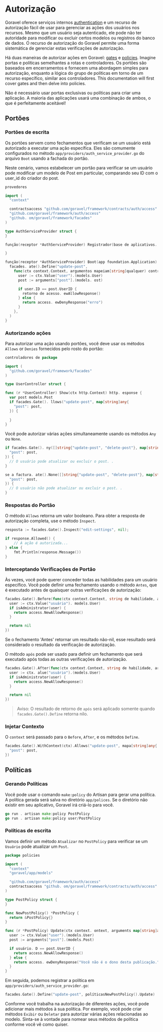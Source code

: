 # Autorização

Goravel oferece serviços internos [authentication](./authentication) e um recurso de autorização fácil de usar para
gerenciar as ações dos usuários nos recursos. Mesmo que um usuário seja autenticado, ele pode não ter autoridade para modificar ou excluir
certos modelos ou registros do banco de dados. O recurso de autorização do Goravel permite uma forma sistemática de gerenciar
estas verificações de autorização.

Há duas maneiras de autorizar ações em Goravel: [gates](#gates) e [policies](#policies). Imagine portas e políticas
semelhantes a rotas e controladores. Os portões são baseados em encerramentos e fornecem uma abordagem simples para
autorização, enquanto a lógica do grupo de políticas em torno de um recurso específico, similar aos controladores. This documentation will
first cover gates and then delve into policies.

Não é necessário usar portas exclusivas ou políticas para criar uma aplicação. A maioria das aplicações usará uma combinação
de ambos, o que é perfeitamente aceitável!

## Portões

### Portões de escrita

Os portões servem como fechamentos que verificam se um usuário está autorizado a executar uma ação específica. Eles são comumente configurados
no método `app/providers/auth_service_provider.go` do arquivo `Boot` usando a fachada do portão.

Neste cenário, vamos estabelecer um portão para verificar se um usuário pode modificar um modelo de Post em particular, comparando seu ID com
o user_id do criador do post.

```go
provedores

import (
  "context"

  contractsaccess "github.com/goravel/framework/contracts/auth/access"
  "github.com/goravel/framework/auth/access"
  "github. om/goravel/framework/facades"
)

type AuthServiceProvider struct {
}

função(receptor *AuthServiceProvider) Registrador(base de aplicativos. pplication) {

}

função(receptor *AuthServiceProvider) Boot(app foundation.Application) {
  facades. ate().Define("update-post",
    func(ctx context.Context, argumentos mapeiam[string]qualquer) contractsaccess. esponse {
      user := ctx.Value("user").(models.User)
      post := arguments["post"].(models. ost)

      if user.ID == post.UserID {
        retorno de acesso. ewAllowResponse()
      } else {
        return access. ewDenyResponse("erro")
      }
    },
  )
}
```

### Autorizando ações

Para autorizar uma ação usando portões, você deve usar os métodos `Allows` or `Denies` fornecidos pelo rosto do portão:

```go
controladores de package

import (
  "github.com/goravel/framework/facades"
)

type UserController struct {

func (r *UserController) Show(ctx http.Context) http. esponse {
  var post models.Post
  if facades.Gate(). llows("update-post", map[string]any{
    "post": post,
  }) {
    
  }
}
```

Você pode autorizar várias ações simultaneamente usando os métodos `Any` ou `None`.

```go
if facades.Gate(). ny([]string{"update-post", "delete-post"}, map[string]any{
  "post": post,
}) {
  // O usuário pode atualizar ou excluir o post. .
}

se a factura. ate().None([]string{"update-post", "delete-post"}, map[string]any{
  "post": post,
}) {
  // O usuário não pode atualizar ou excluir o post. .
}
```

### Respostas do Portão

O método `Allows` retorna um valor booleano. Para obter a resposta de autorização completa, use o método `Inspect`.

```go
resposta := facades.Gate().Inspect("edit-settings", nil);

if response.Allowed() {
    // A ação é autorizada...
} else {
    fmt.Println(response.Message())
}
```

### Interceptando Verificações de Portão

Às vezes, você pode querer conceder todas as habilidades para um usuário específico. Você pode definir uma fechamento usando o método `Antes`,
que é executado antes de quaisquer outras verificações de autorização:

```go
facades.Gate().Before(func(ctx context.Context, string de habilidade, argumentos map[string]any) contractsaccess.Response {
  user := ctx.Value("usuário"). models.User)
  if isAdministrator(user) {
    return access.NewAllowResponse()
  }

  return nil
})
```

Se o fechamento 'Antes' retornar um resultado não-nil, esse resultado será considerado o resultado da verificação de autorização.

O método `após` pode ser usado para definir um fechamento que será executado após todas as outras verificações de autorização.

```go
facades.Gate().After(func(ctx context.Context, string de habilidade, argumentos map[string]any, result contractsaccess.Response) contractsaccess.Response {
  user := ctx. alue("usuário").(models.User)
  if isAdministrator(user) {
    return access.NewAllowResponse()
  }

  return nil
})
```

> Aviso: O resultado de retorno de `após` será aplicado somente quando `facades.Gate().Define` retorna nilo.

### Injetar Contexto

O `context` será passado para o `Before`, `After`, e os métodos `Define`.

```go
facades.Gate().WithContext(ctx).Allows("update-post", mapa[string]any{
  "post": post,
})
```

## Políticas

### Gerando Políticas

Você pode usar o comando `make:policy` do Artisan para gerar uma política. A política gerada será salva no diretório
`app/polices`. Se o diretório não existir em seu aplicativo, Goravel irá criá-lo para você.

```go
go run . artisan make:policy PostPolicy
go run . artisan make:policy user/PostPolicy
```

### Políticas de escrita

Vamos definir um método `Atualizar` no `PostPolicy` para verificar se um `Usuário` pode atualizar um `Post`.

```go
package policies

import (
  "context"
  "goravel/app/models"

  "github.com/goravel/framework/auth/access"
  contractsaccess "github. om/goravel/framework/contracts/auth/access"
)

type PostPolicy struct {
}

func NewPostPolicy() *PostPolicy {
  return &PostPolicy{}
}

func (r *PostPolicy) Update(ctx context. ontext, arguments map[string]any) contractsaccess.Response {
  user := ctx.Value("user").(models.User)
  post := arguments["post"].(models.Post)

  if usuário. D == post.UserID {
    return access.NewAllowResponse()
  } else {
    return access. ewDenyResponse("Você não é o dono desta publicação.")
  }
}
```

Em seguida, podemos registrar a política em `app/providers/auth_service_provider.go`:

```go
facades.Gate().Define("update-post", políticasNewPostPolicy().Update)
```

Conforme você trabalha na autorização de diferentes ações, você pode adicionar mais métodos à sua política. Por exemplo, você pode criar métodos
`Exibir` ou `Deletar` para autorizar várias ações relacionadas ao modelo. Sinta-se à vontade para nomear seus métodos de política conforme você vê
como quiser.
